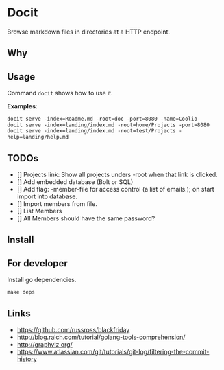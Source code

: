 # Docit
Browse markdown files in directories at a HTTP endpoint.

## Why

## Usage
Command `docit` shows how to use it.

**Examples**:
```
docit serve -index=Readme.md -root=doc -port=8080 -name=Coolio
docit serve -index=landing/index.md -root=home/Projects -port=8080
docit serve -index=landing/index.md -root=test/Projects -help=landing/help.md
```

## TODOs
 - [] Projects link: Show all projects unders -root when that link is clicked.
 - [] Add embedded database (Bolt or SQL)
 - [] Add flag: -member-file for access control (a list of emails.); on start import into database.
 - [] Import members from file.
 - [] List Members
 - [] All Members should have the same password?

## Install

## For developer

Install go dependencies.
```
make deps
```

## Links
* https://github.com/russross/blackfriday
* http://blog.ralch.com/tutorial/golang-tools-comprehension/
* http://graphviz.org/
* https://www.atlassian.com/git/tutorials/git-log/filtering-the-commit-history
